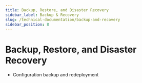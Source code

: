 ```yaml
---
title: Backup, Restore, and Disaster Recovery
sidebar_label: Backup & Recovery
slug: /technical-documentation/backup-and-recovery
sidebar_position: 8
---
```

# Backup, Restore, and Disaster Recovery
- Configuration backup and redeployment
